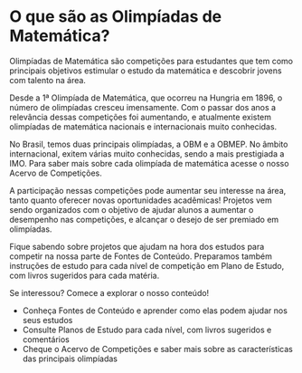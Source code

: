 # O que são as Olimpíadas de Matemática?

Olimpíadas de Matemática são competições para estudantes que tem como principais objetivos estimular o estudo da matemática e descobrir jovens com talento na área.

Desde a 1ª Olimpíada de Matemática, que ocorreu na Hungria em 1896, o número de olimpíadas cresceu imensamente. Com o passar dos anos a relevância dessas competições foi aumentando, e atualmente existem olimpíadas de matemática nacionais e internacionais muito conhecidas. 

No Brasil, temos duas principais olimpíadas, a OBM e a OBMEP. No âmbito internacional, exitem várias muito conhecidas, sendo a mais prestigiada a IMO. Para saber mais sobre cada olimpíada de matemática acesse o nosso Acervo de Competições.

A participação nessas competições pode aumentar seu interesse na área, tanto quanto oferecer novas oportunidades acadêmicas! Projetos vem sendo organizados com o objetivo de ajudar alunos a aumentar o desempenho nas competições, e alcançar o desejo de ser premiado em olimpíadas. 

Fique sabendo sobre projetos que ajudam na hora dos estudos para competir na nossa parte de Fontes de Conteúdo. Preparamos também instruções de estudo para cada nível de competição em Plano de Estudo, com livros sugeridos para cada matéria.

Se interessou? Comece a explorar o nosso conteúdo!

- Conheça Fontes de Conteúdo e aprender como elas podem ajudar nos seus estudos 
- Consulte Planos de Estudo para cada nível, com livros sugeridos e comentários
- Cheque o Acervo de Competições e saber mais sobre as características das principais olimpíadas
